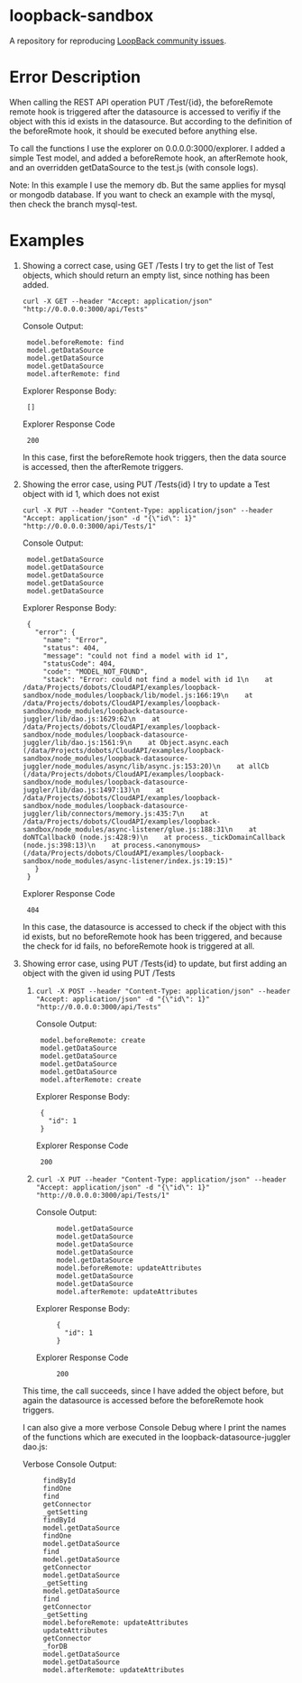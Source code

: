 # loopback-sandbox

A repository for reproducing [LoopBack community issues][wiki-issues].

[wiki-issues]: https://github.com/strongloop/loopback/wiki/Reporting-issues

# Error Description

When calling the REST API operation PUT /Test/{id}, the beforeRemote remote hook is triggered after the datasource is accessed to verifiy if the object with this id exists in the datasource. But according to the definition of the beforeRmote hook, it should be executed before anything else.

To call the functions I use the explorer on 0.0.0.0:3000/explorer. I added a simple Test model, and added a beforeRemote hook, an afterRemote hook, and an overridden getDataSource to the test.js (with console logs).

Note: In this example I use the memory db. But the same applies for mysql or mongodb database. If you want to check an example with the mysql, then check the branch mysql-test.

# Examples

1. Showing a correct case, using GET /Tests I try to get the list of Test objects, which should return an empty list, since nothing has been added.

	`curl -X GET --header "Accept: application/json" "http://0.0.0.0:3000/api/Tests"`

    Console Output:

    	model.beforeRemote: find
    	model.getDataSource
    	model.getDataSource
    	model.getDataSource
    	model.afterRemote: find

    Explorer Response Body:

    	[]

    Explorer Response Code

    	200

    In this case, first the beforeRemote hook triggers, then the data source is accessed, then the afterRemote triggers.

2. Showing the error case, using PUT /Tests{id} I try to update a Test object with id 1, which does not exist

	`curl -X PUT --header "Content-Type: application/json" --header "Accept: application/json" -d "{\"id\": 1}" "http://0.0.0.0:3000/api/Tests/1"`

    Console Output:

    	model.getDataSource
    	model.getDataSource
    	model.getDataSource
    	model.getDataSource
    	model.getDataSource

    Explorer Response Body:

    	{
    	  "error": {
    	    "name": "Error",
    	    "status": 404,
    	    "message": "could not find a model with id 1",
    	    "statusCode": 404,
    	    "code": "MODEL_NOT_FOUND",
    	    "stack": "Error: could not find a model with id 1\n    at /data/Projects/dobots/CloudAPI/examples/loopback-sandbox/node_modules/loopback/lib/model.js:166:19\n    at /data/Projects/dobots/CloudAPI/examples/loopback-sandbox/node_modules/loopback-datasource-juggler/lib/dao.js:1629:62\n    at /data/Projects/dobots/CloudAPI/examples/loopback-sandbox/node_modules/loopback-datasource-juggler/lib/dao.js:1561:9\n    at Object.async.each (/data/Projects/dobots/CloudAPI/examples/loopback-sandbox/node_modules/loopback-datasource-juggler/node_modules/async/lib/async.js:153:20)\n    at allCb (/data/Projects/dobots/CloudAPI/examples/loopback-sandbox/node_modules/loopback-datasource-juggler/lib/dao.js:1497:13)\n    at /data/Projects/dobots/CloudAPI/examples/loopback-sandbox/node_modules/loopback-datasource-juggler/lib/connectors/memory.js:435:7\n    at /data/Projects/dobots/CloudAPI/examples/loopback-sandbox/node_modules/async-listener/glue.js:188:31\n    at doNTCallback0 (node.js:428:9)\n    at process._tickDomainCallback (node.js:398:13)\n    at process.<anonymous> (/data/Projects/dobots/CloudAPI/examples/loopback-sandbox/node_modules/async-listener/index.js:19:15)"
    	  }
    	}

    Explorer Response Code

    	404

    In this case, the datasource is accessed to check if the object with this id exists, but no beforeRemote hook has been triggered, and because the check for id fails, no beforeRemote hook is triggered at all.

3. Showing error case, using PUT /Tests{id} to update, but first adding an object with the given id using PUT /Tests

    1. `curl -X POST --header "Content-Type: application/json" --header "Accept: application/json" -d "{\"id\": 1}" "http://0.0.0.0:3000/api/Tests"`

        Console Output:

        	model.beforeRemote: create
        	model.getDataSource
        	model.getDataSource
        	model.getDataSource
        	model.getDataSource
        	model.afterRemote: create

        Explorer Response Body:

        	{
        	  "id": 1
        	}

        Explorer Response Code

        	200

    2. `curl -X PUT --header "Content-Type: application/json" --header "Accept: application/json" -d "{\"id\": 1}" "http://0.0.0.0:3000/api/Tests/1"`

        Console Output:

            	model.getDataSource
            	model.getDataSource
            	model.getDataSource
            	model.getDataSource
            	model.getDataSource
            	model.beforeRemote: updateAttributes
            	model.getDataSource
            	model.getDataSource
            	model.afterRemote: updateAttributes

        Explorer Response Body:

            	{
            	  "id": 1
            	}

        Explorer Response Code

            	200

    This time, the call succeeds, since I have added the object before, but again the datasource is accessed before the beforeRemote hook triggers.

    I can also give a more verbose Console Debug where I print the names of the functions which are executed in the loopback-datasource-juggler dao.js:

    Verbose Console Output:

        	findById
        	findOne
        	find
        	getConnector
        	_getSetting
        	findById
        	model.getDataSource
        	findOne
        	model.getDataSource
        	find
        	model.getDataSource
        	getConnector
        	model.getDataSource
        	_getSetting
        	model.getDataSource
        	find
        	getConnector
        	_getSetting
        	model.beforeRemote: updateAttributes
        	updateAttributes
        	getConnector
        	_forDB
        	model.getDataSource
        	model.getDataSource
        	model.afterRemote: updateAttributes

